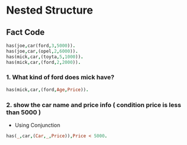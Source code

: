 # Nested Structure


## Fact Code
```prolog
has(joe,car(ford,3,5000)).
has(joe,car,(opel,2,6000)).
has(mick,car,(toyta,5,1000)).
has(mick,car,(ford,2,2000)).


```

### 1. What kind of ford does mick have?
```prolog
has(mick,car,(ford,Age,Price)).
```
### 2. show the car name and price info ( condition price is less than 5000 )

* Using Conjunction
```prolog
has(_,car,(Car,_,Price)),Price < 5000.
``` 



